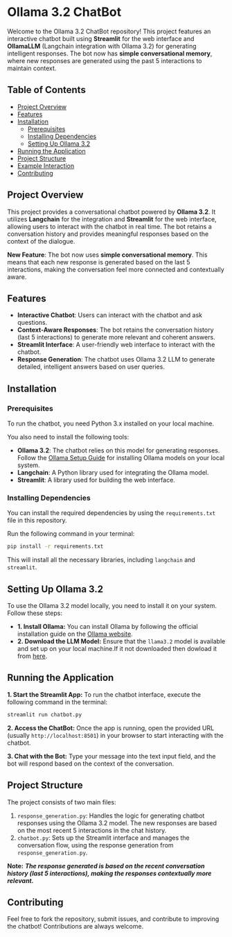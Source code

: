 # Ollama 3.2 ChatBot

Welcome to the Ollama 3.2 ChatBot repository! This project features an interactive chatbot built using **Streamlit** for the web interface and **OllamaLLM** (Langchain integration with Ollama 3.2) for generating intelligent responses. The bot now has **simple conversational memory**, where new responses are generated using the past 5 interactions to maintain context.

## Table of Contents

- [Project Overview](#project-overview)
- [Features](#features)
- [Installation](#installation)
  - [Prerequisites](#prerequisites)
  - [Installing Dependencies](#installing-dependencies)
  - [Setting Up Ollama 3.2](#setting-up-ollama-32)
- [Running the Application](#running-the-application)
- [Project Structure](#project-structure)
- [Example Interaction](#example-interaction)
- [Contributing](#contributing)

## Project Overview

This project provides a conversational chatbot powered by **Ollama 3.2**. It utilizes **Langchain** for the integration and **Streamlit** for the web interface, allowing users to interact with the chatbot in real time. The bot retains a conversation history and provides meaningful responses based on the context of the dialogue. 

**New Feature**: The bot now uses **simple conversational memory**. This means that each new response is generated based on the last 5 interactions, making the conversation feel more connected and contextually aware.

## Features

- **Interactive Chatbot**: Users can interact with the chatbot and ask questions.
- **Context-Aware Responses**: The bot retains the conversation history (last 5 interactions) to generate more relevant and coherent answers.
- **Streamlit Interface**: A user-friendly web interface to interact with the chatbot.
- **Response Generation**: The chatbot uses Ollama 3.2 LLM to generate detailed, intelligent answers based on user queries.

## Installation

### Prerequisites

To run the chatbot, you need Python 3.x installed on your local machine.

You also need to install the following tools:

- **Ollama 3.2**: The chatbot relies on this model for generating responses. Follow the [Ollama Setup Guide](https://ollama.com) for installing Ollama models on your local system.
- **Langchain**: A Python library used for integrating the Ollama model.
- **Streamlit**: A library used for building the web interface.

### Installing Dependencies

You can install the required dependencies by using the `requirements.txt` file in this repository.

Run the following command in your terminal:

```bash
pip install -r requirements.txt
```
This will install all the necessary libraries, including `langchain` and `streamlit`.

## Setting Up Ollama 3.2
To use the Ollama 3.2 model locally, you need to install it on your system. Follow these steps:

- **1. Install Ollama:** You can install Ollama by following the official installation guide on the [Ollama website](https://ollama.com/).
- **2. Download the LLM Model:** Ensure that the `llama3.2` model is available and set up on your local machine.If it not downloaded then dowload it from [here](https://ollama.com/library/llama3.2).

## Running the Application
**1. Start the Streamlit App:** To run the chatbot interface, execute the following command in the terminal:
```bash
streamlit run chatbot.py
```
**2. Access the ChatBot:** Once the app is running, open the provided URL (usually ```http://localhost:8501```) in your browser to start interacting with the chatbot.

**3. Chat with the Bot:** Type your message into the text input field, and the bot will respond based on the context of the conversation.

## Project Structure
The project consists of two main files:

1. ```response_generation.py```: Handles the logic for generating chatbot responses using the Ollama 3.2 model. The new responses are based on the most recent 5 interactions in the chat history.
2. ```chatbot.py```: Sets up the Streamlit interface and manages the conversation flow, using the response generation from ```response_generation.py```.

**Note:** *****The response generated is based on the recent conversation history (last 5 interactions), making the responses contextually more relevant.*****

## Contributing
Feel free to fork the repository, submit issues, and contribute to improving the chatbot! Contributions are always welcome.
